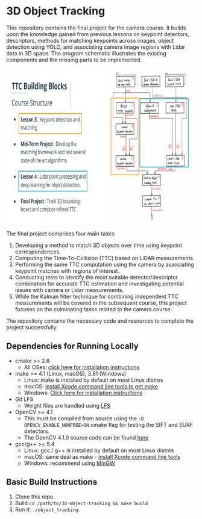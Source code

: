 # 3D Object Tracking

This repository contains the final project for the camera course. It builds upon the knowledge gained from previous lessons on keypoint detectors, descriptors, methods for matching keypoints across images, object detection using YOLO, and associating camera image regions with Lidar data in 3D space. The program schematic illustrates the existing components and the missing parts to be implemented.

<img src="images/course_code_structure.png" width="779" height="414"  alt="Course Code Structure"/>

The final project comprises four main tasks:

1. Developing a method to match 3D objects over time using keypoint correspondences.
2. Computing the Time-To-Collision (TTC) based on LiDAR measurements.
3. Performing the same TTC computation using the camera by associating keypoint matches with regions of interest.
4. Conducting tests to identify the most suitable detector/descriptor combination for accurate TTC estimation and investigating potential issues with camera or Lidar measurements.
5. While the Kalman filter technique for combining independent TTC measurements will be covered in the subsequent course, this project focuses on the culminating tasks related to the camera course.

The repository contains the necessary code and resources to complete the project successfully.

## Dependencies for Running Locally

* cmake >= 2.8
  * All OSes: [click here for installation instructions](https://cmake.org/install/)
* make >= 4.1 (Linux, macOS), 3.81 (Windows)
  * Linux: make is installed by default on most Linux distros
  * macOS: [install Xcode command line tools to get make](https://developer.apple.com/xcode/features/)
  * Windows: [Click here for installation instructions](http://gnuwin32.sourceforge.net/packages/make.htm)
* Git LFS
  * Weight files are handled using [LFS](https://git-lfs.github.com/)
* OpenCV >= 4.1
  * This must be compiled from source using the `-D OPENCV_ENABLE_NONFREE=ON` cmake flag for testing the SIFT and SURF detectors.
  * The OpenCV 4.1.0 source code can be found [here](https://github.com/opencv/opencv/tree/4.1.0)
* gcc/g++ >= 5.4
  * Linux: gcc / g++ is installed by default on most Linux distros
  * macOS: same deal as make - [install Xcode command line tools](https://developer.apple.com/xcode/features/)
  * Windows: recommend using [MinGW](http://www.mingw.org/)

## Basic Build Instructions

1. Clone this repo.
2. Build `cd /path/to/3d-object-tracking && make build`
3. Run it: `./object_tracking`.

